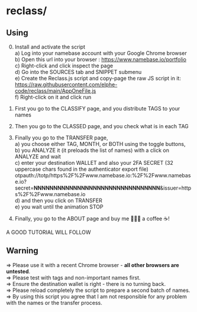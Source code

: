 # reclass/

## Using

0) Install and activate the script    
   a) Log into your namebase account with your Google Chrome browser   
   b) Open this url into your browser : https://www.namebase.io/portfolio  
   c) Right-click and click inspect the page  
   d) Go into the SOURCES tab and SNIPPET submenu   
   e) Create the Reclass.js script and copy-page the raw JS script in it:    
      https://raw.githubusercontent.com/elphe-code/reclass/main/AppOneFile.js   
   f) Right-click on it and click run   

2) First you go to the CLASSIFY page, and you distribute TAGS to your names 
3) Then you go to the CLASSED page, and you check what is in each TAG 
4) Finally you go to the TRANSFER page,  
  a) you choose either TAG, MONTH, or BOTH using the toggle buttons,  
  b) you ANALYZE it (it preloads the list of names) with a click on ANALYZE and wait  
  c) enter your destination WALLET and also your 2FA SECRET (32 uppercase chars found in the authenticator export file)
     otpauth://totp/https%2F%2Fwww.namebase.io:%2F%2Fwww.namebase.io?secret=**NNNNNNNNNNNNNNNNNNNNNNNNNNNNNNNN**&issuer=https%2F%2Fwww.namebase.io  
  d) and then you click on TRANSFER  
  e) you wait until the animation STOP
5) Finally, you go to the ABOUT page and buy me 👩🏼‍💻 a coffee ☕!

A GOOD TUTORIAL WILL FOLLOW  

## Warning

=> Please use it with a recent Chrome browser - **all other browsers are untested**.  
=> Please test with tags and non-important names first.  
=> Ensure the destination wallet is right - there is no turning back.  
=> Please reload completely the script to prepare a second batch of names.  
=> By using this script you agree that I am not responsible for any problem with the names or the transfer process.  


